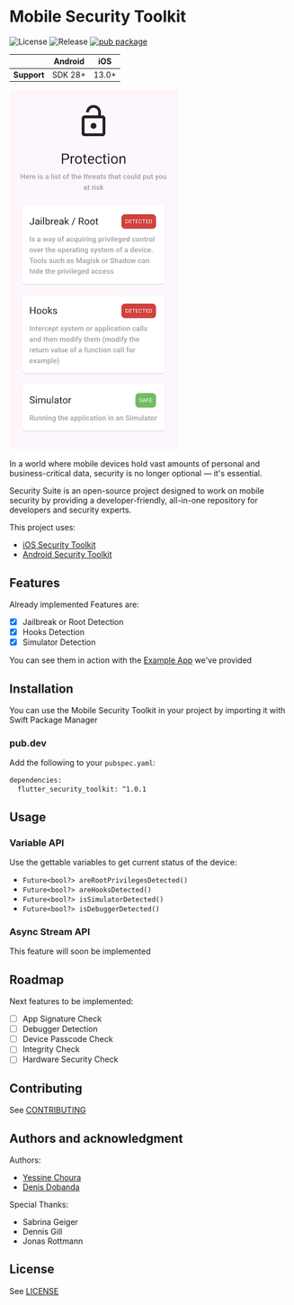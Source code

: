 # Mobile Security Toolkit

![License](https://img.shields.io/github/license/EXXETA/Flutter-Security-Toolkit.svg?style=flat-square)
![Release](https://img.shields.io/github/release/EXXETA/Flutter-Security-Toolkit.svg?style=flat-square)
[![pub package](https://img.shields.io/pub/v/flutter_security_toolkit.svg?style=flat-square)](https://pub.dev/packages/flutter_security_toolkit)

|             | Android | iOS   |
|-------------|---------|-------|
| **Support** | SDK 28+ | 13.0+ |

![Screenshot](./doc/1.png)

In a world where mobile devices hold vast amounts of personal and
business-critical data, security is no longer optional — it's essential.

Security Suite is an open-source project designed to work on mobile security by
providing a developer-friendly, all-in-one repository for developers and
security experts.

This project uses:

- [iOS Security Toolkit](https://github.com/EXXETA/iOS-Security-Toolkit) 
- [Android Security Toolkit](https://github.com/EXXETA/Android-Security-Toolkit) 

## Features

Already implemented Features are:
- [x] Jailbreak or Root Detection
- [x] Hooks Detection
- [x] Simulator Detection

You can see them in action with the [Example App](./example) we've provided

## Installation

You can use the Mobile Security Toolkit in your project by importing it with
Swift Package Manager

### pub.dev
Add the following to your `pubspec.yaml`:

```
dependencies:
  flutter_security_toolkit: ^1.0.1
```

## Usage

### Variable API

Use the gettable variables to get current status of the device:

- `Future<bool?> areRootPrivilegesDetected()`
- `Future<bool?> areHooksDetected()`
- `Future<bool?> isSimulatorDetected()`
- `Future<bool?> isDebuggerDetected()`

### Async Stream API

This feature will soon be implemented

## Roadmap

Next features to be implemented:
- [ ] App Signature Check
- [ ] Debugger Detection
- [ ] Device Passcode Check
- [ ] Integrity Check
- [ ] Hardware Security Check

## Contributing

See [CONTRIBUTING](./CONTRIBUTING.md)

## Authors and acknowledgment

Authors:
- [Yessine Choura](https://github.com/ychoura)
- [Denis Dobanda](https://github.com/theDeniZ)

Special Thanks:
- Sabrina Geiger
- Dennis Gill
- Jonas Rottmann

## License

See [LICENSE](./LICENSE)
